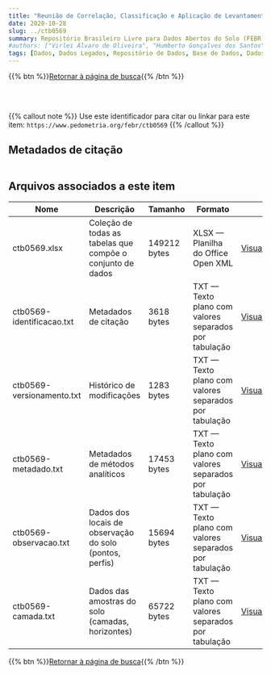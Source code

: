 ```yaml
---
title: "Reunião de Correlação, Classificação e Aplicação de Levantamentos de Solos da Região Centro-Oeste RCC - GO/MT"
date: 2020-10-28
slug: ../ctb0569
summary: Repositório Brasileiro Livre para Dados Abertos do Solo (FEBR) | A febre dos dados de solo no Brasil
#authors: ["Virlei Álvaro de Oliveira", "Humberto Gonçalves dos Santos", "Antônio José Wilman Rios", "Paulo Tito Klinger Jacomine", "Daniel Vidal Pérez", "Wilson Sant'Anna de Araújo", "Sebastião Barreiros Calderano"]
tags: [Dados, Dados Legados, Repositório de Dados, Base de Dados, Dados Abertos]
---
```


<style>
div.alert > div {
    font-size: 0.8rem;
}
</style>

{{% btn %}}<a href="/febr/buscar/">Retornar à página de busca</a>{{% /btn %}}

<br>
<br>

{{% callout note %}}
Use este identificador para citar ou linkar para este item: `https://www.pedometria.org/febr/ctb0569`
{{% /callout %}}

## Metadados de citação

<table>
<!-- Fonte: https://gist.github.com/jfreels/6814721 -->
<script src="https://d3js.org/d3.v3.min.js" charset="utf-8"></script>
<script type='text/javascript' src='/febr/buscar/script.js'></script>
<script type='text/javascript'>
  d3.tsv('ctb0569-identificacao.txt',function (data) {
    var columns = ['campo', 'valor']
    tabulate(data, columns)
  })
</script>
</table>

## Arquivos associados a este item

<table style="width:100%">
  <thead>
    <tr>
      <th>Nome</th>
      <th>Descrição</th>
      <th>Tamanho</th>
      <th>Formato</th>
      <th></th>
    </tr>
  </thead>
  <tbody>
    <tr>
      <td>ctb0569.xlsx</td>
      <td>Coleção de todas as tabelas que compõe o conjunto de dados</td>
      <td>149212 bytes</td>
      <td>XLSX — Planilha do Office Open XML</td>
      <td><a href="https://cloud.utfpr.edu.br/index.php/s/Df6dhfzYJ1DDeso/download?path=%2Fctb0569&files=ctb0569.xlsx" class="btn btn-primary btn-block" role="button">Visualizar/Abrir</a></td>
    </tr>
    <tr>
      <td>ctb0569-identificacao.txt</td>
      <td>Metadados de citação</td>
      <td>3618 bytes</td>
      <td>TXT — Texto plano com valores separados por tabulação</td>
      <td><a href="https://cloud.utfpr.edu.br/index.php/s/Df6dhfzYJ1DDeso/download?path=%2Fctb0569&files=ctb0569-identificacao.txt" class="btn btn-primary btn-block" role="button">Visualizar/Abrir</a></td>
    </tr>
    <tr>
      <td>ctb0569-versionamento.txt</td>
      <td>Histórico de modificações</td>
      <td>1283 bytes</td>
      <td>TXT — Texto plano com valores separados por tabulação</td>
      <td><a href="https://cloud.utfpr.edu.br/index.php/s/Df6dhfzYJ1DDeso/download?path=%2Fctb0569&files=ctb0569-versionamento.txt" class="btn btn-primary btn-block" role="button">Visualizar/Abrir</a></td>
    </tr>
    <tr>
      <td>ctb0569-metadado.txt</td>
      <td>Metadados de métodos analíticos</td>
      <td>17453 bytes</td>
      <td>TXT — Texto plano com valores separados por tabulação</td>
      <td><a href="https://cloud.utfpr.edu.br/index.php/s/Df6dhfzYJ1DDeso/download?path=%2Fctb0569&files=ctb0569-metadado.txt" class="btn btn-primary btn-block" role="button">Visualizar/Abrir</a></td>
    </tr>
    <tr>
      <td>ctb0569-observacao.txt</td>
      <td>Dados dos locais de observação do solo (pontos, perfis)</td>
      <td>15694 bytes</td>
      <td>TXT — Texto plano com valores separados por tabulação</td>
      <td><a href="https://cloud.utfpr.edu.br/index.php/s/Df6dhfzYJ1DDeso/download?path=%2Fctb0569&files=ctb0569-observacao.txt" class="btn btn-primary btn-block" role="button">Visualizar/Abrir</a></td>
    </tr>
    <tr>
      <td>ctb0569-camada.txt</td>
      <td>Dados das amostras do solo (camadas, horizontes)</td>
      <td>65722 bytes</td>
      <td>TXT — Texto plano com valores separados por tabulação</td>
      <td><a href="https://cloud.utfpr.edu.br/index.php/s/Df6dhfzYJ1DDeso/download?path=%2Fctb0569&files=ctb0569-camada.txt" class="btn btn-primary btn-block" role="button">Visualizar/Abrir</a></td>
    </tr>
  </tbody>
</table>

{{% btn %}}<a href="/febr/buscar/">Retornar à página de busca</a>{{% /btn %}}
